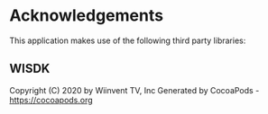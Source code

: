 # Acknowledgements
This application makes use of the following third party libraries:

## WISDK

Copyright (C) 2020 by Wiinvent TV, Inc
Generated by CocoaPods - https://cocoapods.org

